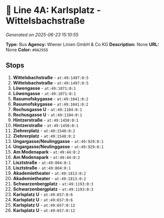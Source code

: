 # 🚌 Line 4A: Karlsplatz - Wittelsbachstraße

*Generated on 2025-06-23 15:10:55*

**Type:** Bus
**Agency:** Wiener Linien GmbH & Co KG
**Description:** None
**URL:** None
**Color:** `#0A295D`

## Stops

1. **Wittelsbachstraße** - `at:49:1497:0:5`
2. **Wittelsbachstraße** - `at:49:1497:0:5`
3. **Löwengasse** - `at:49:1071:0:1`
4. **Löwengasse** - `at:49:1071:0:1`
5. **Rasumofskygasse** - `at:49:1041:0:2`
6. **Rasumofskygasse** - `at:49:1041:0:2`
7. **Rochusgasse U** - `at:49:1104:0:1`
8. **Rochusgasse U** - `at:49:1104:0:1`
9. **Hintzerstraße** - `at:49:1450:0:1`
10. **Hintzerstraße** - `at:49:1450:0:1`
11. **Ziehrerplatz** - `at:49:1548:0:2`
12. **Ziehrerplatz** - `at:49:1548:0:2`
13. **Ungargasse/Neulinggasse** - `at:49:929:0:1`
14. **Ungargasse/Neulinggasse** - `at:49:929:0:1`
15. **Am Modenapark** - `at:49:44:0:2`
16. **Am Modenapark** - `at:49:44:0:2`
17. **Lisztstraße** - `at:49:804:0:1`
18. **Lisztstraße** - `at:49:804:0:1`
19. **Akademietheater** - `at:49:1813:0:2`
20. **Akademietheater** - `at:49:1813:0:2`
21. **Schwarzenbergplatz** - `at:49:1193:0:3`
22. **Schwarzenbergplatz** - `at:49:1193:0:3`
23. **Karlsplatz U** - `at:49:657:0:6`
24. **Karlsplatz U** - `at:49:657:0:6`
25. **Karlsplatz U** - `at:49:657:0:12`
26. **Karlsplatz U** - `at:49:657:0:12`